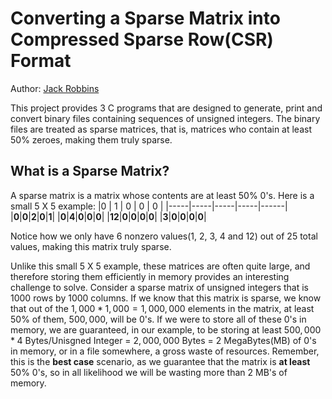 # Converting a Sparse Matrix into Compressed Sparse Row(CSR) Format
Author: [Jack Robbins](https://www.github.com/jackr276)
 
This project provides 3 C programs that are designed to generate, print and convert binary files containing sequences of unsigned integers. The binary files are treated as sparse matrices, that is, matrices who contain at least 50% zeroes, making them truly sparse. 


## What is a Sparse Matrix?
A sparse matrix is a matrix whose contents are at least 50% 0's. Here is a small 5 X 5 example:
  |0 | 1 | 0 | 0 | 0 |
  |-----|-----|-----|-----|------|
  |**0**|**0**|**2**|**0**|**1**|
  |**0**|**4**|**0**|**0**|**0**|
  |**12**|**0**|**0**|**0**|**0**|
  |**3**|**0**|**0**|**0**|**0**|

Notice how we only have 6 nonzero values(1, 2, 3, 4 and 12) out of 25 total values, making this matrix truly sparse.

Unlike this small 5 X 5 example, these matrices are often quite large, and therefore storing them efficiently in memory provides an interesting challenge to solve. Consider a sparse matrix of unsigned integers that is 1000 rows by 1000 columns. If we know that this matrix is sparse, we know that out of the $1,000 * 1,000 = 1,000,000$ elements in the matrix, at least 50% of them, $500,000$, will be 0's. If we were to store all of these 0's in memory, we are guaranteed, in our example, to be storing at least $500,000 * 4$ Bytes/Unisgned Integer = $2,000,000$ Bytes = $2$ MegaBytes(MB) of 0's in memory, or in a file somewhere, a gross waste of resources. Remember, this is the **best case** scenario, as we guarantee that the matrix is **at least** 50% 0's, so in all likelihood we will be wasting more than $2$ MB's of memory.
